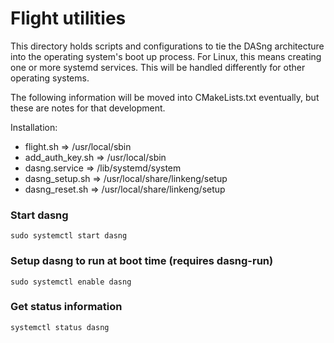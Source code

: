 # Flight utilities
This directory holds scripts and configurations to tie
the DASng architecture into the operating system's
boot up process. For Linux, this means creating one or
more systemd services. This will be handled differently
for other operating systems.

The following information will be moved into CMakeLists.txt
eventually, but these are notes for that development.

Installation:
- flight.sh => /usr/local/sbin
- add_auth_key.sh => /usr/local/sbin
- dasng.service => /lib/systemd/system
- dasng_setup.sh => /usr/local/share/linkeng/setup
- dasng_reset.sh => /usr/local/share/linkeng/setup

### Start dasng 
`sudo systemctl start dasng`

### Setup dasng to run at boot time (requires dasng-run)
`sudo systemctl enable dasng`

### Get status information
`systemctl status dasng`

